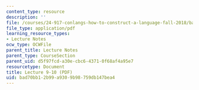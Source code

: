 ```yaml
---
content_type: resource
description: ''
file: /courses/24-917-conlangs-how-to-construct-a-language-fall-2018/bad70bb12b99a9309b98759db147bea4_MIT24_917f18_lec9_transitivity.pdf
file_type: application/pdf
learning_resource_types:
- Lecture Notes
ocw_type: OCWFile
parent_title: Lecture Notes
parent_type: CourseSection
parent_uid: d5f97fcd-a30e-cbc6-4371-0f68af4a95e7
resourcetype: Document
title: Lecture 9-10 (PDF)
uid: bad70bb1-2b99-a930-9b98-759db147bea4
---
```


